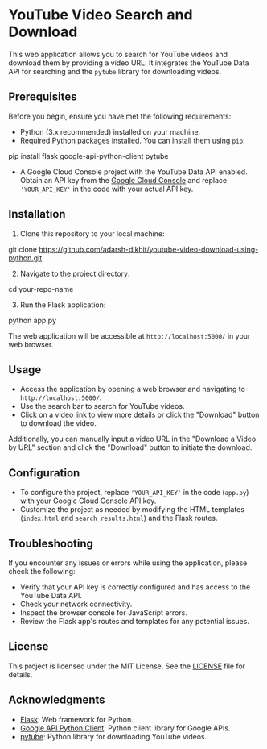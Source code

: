 
# YouTube Video Search and Download

This web application allows you to search for YouTube videos and download them by providing a video URL. It integrates the YouTube Data API for searching and the `pytube` library for downloading videos.

## Prerequisites

Before you begin, ensure you have met the following requirements:

- Python (3.x recommended) installed on your machine.
- Required Python packages installed. You can install them using `pip`:

pip install flask google-api-python-client pytube


- A Google Cloud Console project with the YouTube Data API enabled. Obtain an API key from the [Google Cloud Console](https://console.cloud.google.com/) and replace `'YOUR_API_KEY'` in the code with your actual API key.

## Installation

1. Clone this repository to your local machine:

git clone https://github.com/adarsh-dikhit/youtube-video-download-using-python.git


2. Navigate to the project directory:

cd your-repo-name


3. Run the Flask application:

python app.py


The web application will be accessible at `http://localhost:5000/` in your web browser.

## Usage

- Access the application by opening a web browser and navigating to `http://localhost:5000/`.
- Use the search bar to search for YouTube videos.
- Click on a video link to view more details or click the "Download" button to download the video.

Additionally, you can manually input a video URL in the "Download a Video by URL" section and click the "Download" button to initiate the download.

## Configuration

- To configure the project, replace `'YOUR_API_KEY'` in the code (`app.py`) with your Google Cloud Console API key.
- Customize the project as needed by modifying the HTML templates (`index.html` and `search_results.html`) and the Flask routes.

## Troubleshooting

If you encounter any issues or errors while using the application, please check the following:

- Verify that your API key is correctly configured and has access to the YouTube Data API.
- Check your network connectivity.
- Inspect the browser console for JavaScript errors.
- Review the Flask app's routes and templates for any potential issues.

## License

This project is licensed under the MIT License. See the [LICENSE](LICENSE) file for details.

## Acknowledgments

- [Flask](https://flask.palletsprojects.com/): Web framework for Python.
- [Google API Python Client](https://github.com/googleapis/google-api-python-client): Python client library for Google APIs.
- [pytube](https://github.com/pytube/pytube): Python library for downloading YouTube videos.
